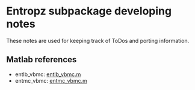 # Entropz subpackage developing notes

These notes are used for keeping track of ToDos and porting information.

## Matlab references
- entlb_vbmc: [entlb_vbmc.m](https://github.com/lacerbi/vbmc/blob/master/ent/entlb_vbmc.m)
- entmc_vbmc: [entmc_vbmc.m](https://github.com/lacerbi/vbmc/blob/master/ent/entmc_vbmc.m)
